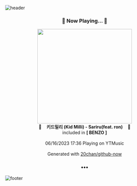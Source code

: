 ![header](https://capsule-render.vercel.app/api?type=wave&height=170&section=header&fontColor=090707&fontAlignX=45&fontAlignY=65&fontSize=100)

<h3 align="center">🎵 Now Playing... 🎵</h3>
<p align="center">
  <a href="https://music.youtube.com/watch?v=rEIPaJ7jvOY">
    <img width="300" src="https://lh3.googleusercontent.com/YvQeiTJWuailHiFyN2O3zaP8E9ltxeXnkjgNZiL_T1RfCTGFbc_-UHIhH30GuQMBQ30gqnsgq9eCFtrT">
  </a>
  <br>
  🎵&nbsp&nbsp&nbsp <b>키드밀리 (Kid Milli) - Sariru(feat. ron)</b> &nbsp&nbsp&nbsp🎵
  <br>
  included in <b>[ BENZO ]</b>
  
  <br />
  <br />
  06/16/2023 17:36 Playing on YTMusic
  <br />
  <br />
  Generated with <a href="https://github.com/20chan/github-now">20chan/github-now</a>
</p>

<h3 align="center">•••</h3>

![footer](https://capsule-render.vercel.app/api?type=wave&height=150&section=footer)
